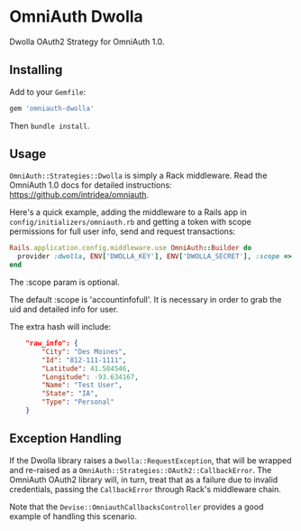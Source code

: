 # OmniAuth Dwolla

Dwolla OAuth2 Strategy for OmniAuth 1.0.

## Installing

Add to your `Gemfile`:

```ruby
gem 'omniauth-dwolla'
```

Then `bundle install`.

## Usage

`OmniAuth::Strategies::Dwolla` is simply a Rack middleware. Read the OmniAuth 1.0 docs for detailed instructions: https://github.com/intridea/omniauth.

Here's a quick example, adding the middleware to a Rails app in `config/initializers/omniauth.rb` and getting a token with scope permissions for full user info, send and request transactions:

```ruby
Rails.application.config.middleware.use OmniAuth::Builder do
  provider :dwolla, ENV['DWOLLA_KEY'], ENV['DWOLLA_SECRET'], :scope => 'accountinfofull|send|request', :provider_ignores_state => true
end
```
The :scope param is optional.

The default :scope is 'accountinfofull'. It is necessary in order to grab the uid and detailed info for user.

The extra hash will include:
```json
    "raw_info": {
        "City": "Des Moines",
        "Id": "812-111-1111",
        "Latitude": 41.584546,
        "Longitude": -93.634167,
        "Name": "Test User",
        "State": "IA",
        "Type": "Personal"
    }
```

## Exception Handling

If the Dwolla library raises a `Dwolla::RequestException`, that will be wrapped and re-raised as a `OmniAuth::Strategies::OAuth2::CallbackError`.  The OmniAuth OAuth2 library will, in turn, treat that as a failure due to invalid credentials, passing the `CallbackError` through Rack's middleware chain.

Note that the `Devise::OmniauthCallbacksController` provides a good example of handling this scenario.
